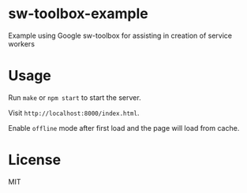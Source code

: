 # sw-toolbox-example
Example using Google sw-toolbox for assisting in creation of service workers

# Usage

Run `make` or `npm start` to start the server.

Visit `http://localhost:8000/index.html`.

Enable `offline` mode after first load and the page will load from cache.

# License

MIT

